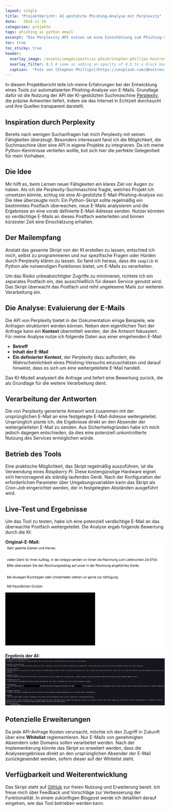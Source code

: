 ```yaml
---
layout: single
title: "Projektbericht: AI-gestützte Phishing-Analyse mit Perplexity"
date:   2024-11-16 
categories: projekte
tags: phishing ai python email
excerpt: "Die Perplexity API nutzen um eine Einschätzung zum Phishing-Status einer Mail zu erhalten."
toc: true
toc_sticky: true
header:
  overlay_image: /assets/images/posts/ai-phish/stephen-phillips-hostreviews-co-uk-F8QgtxUc6-E-unsplash.jpg
  overlay_filter: 0.5 # same as adding an opacity of 0.5 to a black background
  caption:  "Foto von [Stephen Phillips](https://unsplash.com/@hostreviews?utm_content=creditCopyText&utm_medium=referral&utm_source=unsplash) auf [Unsplash](https://unsplash.com/photos/mail-icon-F8QgtxUc6-E?utm_content=creditCopyText&utm_medium=referral&utm_source=unsplash)"
---
```


In diesem Projektbericht teile ich meine Erfahrungen bei der Entwicklung eines Tools zur automatisierten Phishing-Analyse von E-Mails. Grundlage dafür ist die Nutzung der API der KI-gestützten Suchmaschine [Perplexity](https://www.perplexity.ai/), die präzise Antworten liefert, indem sie das Internet in Echtzeit durchsucht und ihre Quellen transparent darstellt.

## Inspiration durch Perplexity

Bereits nach wenigen Suchanfragen hat mich Perplexity mit seinen Fähigkeiten überzeugt. Besonders interessant fand ich die Möglichkeit, die Suchmaschine über eine API in eigene Projekte zu integrieren. Da ich meine Python-Kenntnisse vertiefen wollte, bot sich hier die perfekte Gelegenheit für mein Vorhaben.

## Die Idee

Mir hilft es, beim Lernen neuer Fähigkeiten ein klares Ziel vor Augen zu haben. Als ich die Perplexity-Suchmaschine fragte, welches Projekt ich umsetzen könnte, schlug sie eine AI-gestützte E-Mail-Phishing-Analyse vor. Die Idee überzeugte mich: Ein Python-Skript sollte regelmäßig ein bestimmtes Postfach überwachen, neue E-Mails analysieren und die Ergebnisse an eine vorab definierte E-Mail-Adresse senden. Nutzer könnten so verdächtige E-Mails an dieses Postfach weiterleiten und binnen kürzester Zeit eine Einschätzung erhalten.

## Der Mailempfang

Anstatt das gesamte Skript von der KI erstellen zu lassen, entschied ich mich, selbst zu programmieren und nur spezifische Fragen oder Hürden durch Perplexity klären zu lassen. So fand ich heraus, dass die `imaplib` in Python alle notwendigen Funktionen bietet, um E-Mails zu verarbeiten.

Um das Risiko unbeabsichtigter Zugriffe zu minimieren, richtete ich ein separates Postfach ein, das ausschließlich für diesen Service genutzt wird. Das Skript überwacht das Postfach und reiht ungelesene Mails zur weiteren Verarbeitung ein.

## Die Analyse: Evaluierung der E-Mails

Die API von Perplexity bietet in der Dokumentation einige Beispiele, wie Anfragen strukturiert werden können. Neben dem eigentlichen Text der Anfrage kann ein **Kontext** übermittelt werden, der die Antwort fokussiert. Für meine Analyse nutze ich folgende Daten aus einer eingehenden E-Mail:

- **Betreff**
- **Inhalt der E-Mail**
- **Ein definierter Kontext**, der Perplexity dazu auffordert, die Wahrscheinlichkeit eines Phishing-Versuchs einzuschätzen und darauf hinweist, dass es sich um eine weitergeleitete E-Mail handelt.

Das KI-Modell analysiert die Anfrage und liefert eine Bewertung zurück, die als Grundlage für die weitere Verarbeitung dient.

## Verarbeitung der Antworten

Die von Perplexity generierte Antwort wird zusammen mit der ursprünglichen E-Mail an eine festgelegte E-Mail-Adresse weitergeleitet. Ursprünglich plante ich, die Ergebnisse direkt an den Absender der weitergeleiteten E-Mail zu senden. Aus Sicherheitsgründen habe ich mich jedoch dagegen entschieden, da dies eine potenziell unkontrollierte Nutzung des Services ermöglichen würde.

## Betrieb des Tools

Eine praktische Möglichkeit, das Skript regelmäßig auszuführen, ist die Verwendung eines *Raspberry Pi*. Diese kostengünstige Hardware eignet sich hervorragend als ständig laufendes Gerät. Nach der Konfiguration der erforderlichen Parameter über Umgebungsvariablen kann das Skript als *Cron-Job* eingerichtet werden, der in festgelegten Abständen ausgeführt wird.

## Live-Test und Ergebnisse

Um das Tool zu testen, habe ich eine potenziell verdächtige E-Mail an das überwachte Postfach weitergeleitet. Die Analyse ergab folgende Bewertung durch die KI:

**Original-E-Mail:**  
[![Die ursprüngliche Mail die analysiert wurde](/assets/images/posts/ai-phish/mail.png)](/assets/images/posts/ai-phish/mail.png)

**Ergebnis der AI:**  
[![Die Einschätzung zum Phishing-Status von Perplexity](/assets/images/posts/ai-phish/response2.png)](/assets/images/posts/ai-phish/response2.png)

## Potenzielle Erweiterungen

Da jede API-Anfrage Kosten verursacht, möchte ich den Zugriff in Zukunft über eine **Whitelist** reglementieren. Nur E-Mails von genehmigten Absendern oder Domains sollen verarbeitet werden. Nach der Implementierung könnte das Skript so erweitert werden, dass die Analyseergebnisse direkt an den ursprünglichen Absender der E-Mail zurückgesendet werden, sofern dieser auf der Whitelist steht.

## Verfügbarkeit und Weiterentwicklung

Das Skript steht auf [GitHub](https://github.com/fourframes/perplexity-phish-check) zur freien Nutzung und Erweiterung bereit. Ich freue mich über Feedback und Vorschläge zur Verbesserung der Funktionalität. In einem zukünftigen Blogpost werde ich detailliert darauf eingehen, wie das Tool betrieben werden kann.
